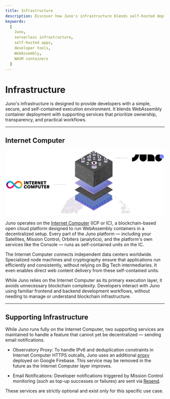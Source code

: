 ```yaml
---
title: Infrastructure
description: Discover how Juno's infrastructure blends self-hosted deployment with WebAssembly containers, focusing on simplicity, control, and modern Web2-compatible tooling.
keywords:
  [
    Juno,
    serverless infrastructure,
    self-hosted apps,
    developer tools,
    WebAssembly,
    WASM containers
  ]
---
```


# Infrastructure

Juno's infrastructure is designed to provide developers with a simple, secure, and self-contained execution environment. It blends WebAssembly container deployment with supporting services that prioritize ownership, transparency, and practical workflows.

---

## Internet Computer

![An illustration representing Juno smart contracts living at the top of the Internet Computer](../img/juno-internet-computer.webp)

Juno operates on the [Internet Computer](https://internetcomputer.org/) (ICP or IC), a blockchain-based open cloud platform designed to run WebAssembly containers in a decentralized setup. Every part of the Juno platform — including your Satellites, Mission Control, Orbiters (analytics), and the platform's own services like the Console — runs as self-contained units on the IC.

The Internet Computer connects independent data centers worldwide. Specialized node machines and cryptography ensure that applications run efficiently and consistently, without relying on Big Tech intermediaries. It even enables direct web content delivery from these self-contained units.

While Juno relies on the Internet Computer as its primary execution layer, it avoids unnecessary blockchain complexity. Developers interact with Juno using familiar frontend and backend development workflows, without needing to manage or understand blockchain infrastructure.

---

## Supporting Infrastructure

While Juno runs fully on the Internet Computer, two supporting services are maintained to handle a feature that cannot yet be decentralized — sending email notifications.

- Observatory Proxy: To handle IPv6 and deduplication constraints in Internet Computer HTTPS outcalls, Juno uses an additional [proxy](https://github.com/junobuild/proxy) deployed on Google Firebase. This service may be removed in the future as the Internet Computer layer improves.

- Email Notifications: Developer notifications triggered by Mission Control monitoring (such as top-up successes or failures) are sent via [Resend](https://resend.com).

These services are strictly optional and exist only for this specific use case.
